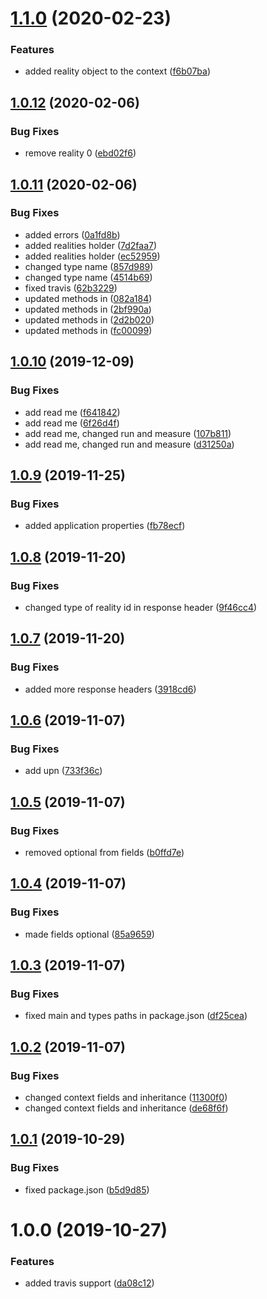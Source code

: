 # [1.1.0](https://github.com/Enigmatis/polaris-common/compare/v1.0.12...v1.1.0) (2020-02-23)


### Features

* added reality object to the context ([f6b07ba](https://github.com/Enigmatis/polaris-common/commit/f6b07ba97c98e49bd5ead33604f9ee34ed0f19e3))

## [1.0.12](https://github.com/Enigmatis/polaris-common/compare/v1.0.11...v1.0.12) (2020-02-06)


### Bug Fixes

* remove reality 0 ([ebd02f6](https://github.com/Enigmatis/polaris-common/commit/ebd02f6d859ec11740f37b8c9cf7237e646b6c9c))

## [1.0.11](https://github.com/Enigmatis/polaris-common/compare/v1.0.10...v1.0.11) (2020-02-06)


### Bug Fixes

* added errors ([0a1fd8b](https://github.com/Enigmatis/polaris-common/commit/0a1fd8b3d4e36d5aa77bd4aa1ed517b0519117bc))
* added realities holder ([7d2faa7](https://github.com/Enigmatis/polaris-common/commit/7d2faa7fc59ba482861b2908ffe54880fae4eea8))
* added realities holder ([ec52959](https://github.com/Enigmatis/polaris-common/commit/ec5295970e4b4f27b57998bd0275a8b554cdbd3e))
* changed type name ([857d989](https://github.com/Enigmatis/polaris-common/commit/857d989a62ae240dfcf577e46b6ea9a49779c570))
* changed type name ([4514b69](https://github.com/Enigmatis/polaris-common/commit/4514b699e6bf461ed61ed45b1a58aae8348987a1))
* fixed travis ([62b3229](https://github.com/Enigmatis/polaris-common/commit/62b3229ecefec3f75ab804cfdac7bbd33bdea93a))
* updated methods in ([082a184](https://github.com/Enigmatis/polaris-common/commit/082a184f8b17652e66d6847aaa8d1cedab3f6e86))
* updated methods in ([2bf990a](https://github.com/Enigmatis/polaris-common/commit/2bf990aefd3bc2192942f048e73bd3722d695888))
* updated methods in ([2d2b020](https://github.com/Enigmatis/polaris-common/commit/2d2b0200f9001a4cc918c8212ad7cf89741e4376))
* updated methods in ([fc00099](https://github.com/Enigmatis/polaris-common/commit/fc00099e222fe07e47c2f151b8f815d8faedc036))

## [1.0.10](https://github.com/Enigmatis/polaris-common/compare/v1.0.9...v1.0.10) (2019-12-09)


### Bug Fixes

* add read me ([f641842](https://github.com/Enigmatis/polaris-common/commit/f641842b74322275bdc268ab814ae66a3cd67d29))
* add read me ([6f26d4f](https://github.com/Enigmatis/polaris-common/commit/6f26d4f21cf05a7cc4e4a7f0083a8876d6e98d3b))
* add read me, changed run and measure ([107b811](https://github.com/Enigmatis/polaris-common/commit/107b81181c99fb3c813a1f1fa603eda4fc87425d))
* add read me, changed run and measure ([d31250a](https://github.com/Enigmatis/polaris-common/commit/d31250aec7d4fd1483e0f8ae63fea14559609e0a))

## [1.0.9](https://github.com/Enigmatis/polaris-common/compare/v1.0.8...v1.0.9) (2019-11-25)


### Bug Fixes

* added application properties ([fb78ecf](https://github.com/Enigmatis/polaris-common/commit/fb78ecff8fd535e546e642e368a3bc2eed5ba60e))

## [1.0.8](https://github.com/Enigmatis/polaris-common/compare/v1.0.7...v1.0.8) (2019-11-20)


### Bug Fixes

* changed type of reality id in response header ([9f46cc4](https://github.com/Enigmatis/polaris-common/commit/9f46cc4ccbca6c7a177e32963ba1750dc1aff4ac))

## [1.0.7](https://github.com/Enigmatis/polaris-common/compare/v1.0.6...v1.0.7) (2019-11-20)


### Bug Fixes

* added more response headers ([3918cd6](https://github.com/Enigmatis/polaris-common/commit/3918cd673bd7435b71e8e27b3a39f4e9999600c7))

## [1.0.6](https://github.com/Enigmatis/polaris-common/compare/v1.0.5...v1.0.6) (2019-11-07)


### Bug Fixes

* add upn ([733f36c](https://github.com/Enigmatis/polaris-common/commit/733f36c6a309368af87dbd0dbfd1f4cd89bee5e8))

## [1.0.5](https://github.com/Enigmatis/polaris-common/compare/v1.0.4...v1.0.5) (2019-11-07)


### Bug Fixes

* removed optional from fields ([b0ffd7e](https://github.com/Enigmatis/polaris-common/commit/b0ffd7e98e91d60b28068502a5e639b010b980d3))

## [1.0.4](https://github.com/Enigmatis/polaris-common/compare/v1.0.3...v1.0.4) (2019-11-07)


### Bug Fixes

* made fields optional ([85a9659](https://github.com/Enigmatis/polaris-common/commit/85a965940da4232baddfde5ac873aa3f3b5c977e))

## [1.0.3](https://github.com/Enigmatis/polaris-common/compare/v1.0.2...v1.0.3) (2019-11-07)


### Bug Fixes

* fixed main and types paths in package.json ([df25cea](https://github.com/Enigmatis/polaris-common/commit/df25cea4c12699b3fbe27f4f20c9d31c543a410a))

## [1.0.2](https://github.com/Enigmatis/polaris-common/compare/v1.0.1...v1.0.2) (2019-11-07)


### Bug Fixes

* changed context fields and inheritance ([11300f0](https://github.com/Enigmatis/polaris-common/commit/11300f0fde006ea31ccbb67d024192aadb3c0fb9))
* changed context fields and inheritance ([de68f6f](https://github.com/Enigmatis/polaris-common/commit/de68f6fd4c8f558c4b892797d03214841afbde19))

## [1.0.1](https://github.com/Enigmatis/polaris-common/compare/v1.0.0...v1.0.1) (2019-10-29)


### Bug Fixes

* fixed package.json ([b5d9d85](https://github.com/Enigmatis/polaris-common/commit/b5d9d850d66818ade2a9e9c791e4df5ad4c7dc1a))

# 1.0.0 (2019-10-27)


### Features

* added travis support ([da08c12](https://github.com/Enigmatis/polaris-common/commit/da08c12b321131feb299f4fbcbb7df16e0a3fdde))
